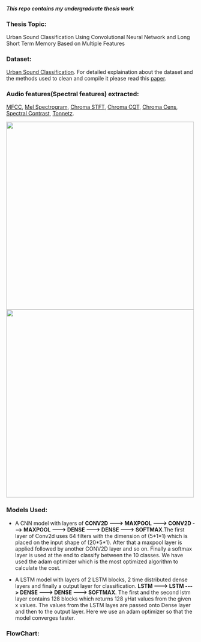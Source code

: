 #### *This repo contains my undergraduate thesis work*

### Thesis Topic:
Urban Sound Classification Using Convolutional Neural Network and Long Short Term Memory Based on Multiple Features

### Dataset: 
[Urban Sound Classification](https://urbansounddataset.weebly.com/urbansound8k.html). For detailed explaination about the dataset and the methods used to clean and compile it please read this [paper](http://www.justinsalamon.com/uploads/4/3/9/4/4394963/salamon_urbansound_acmmm14.pdf).

### Audio features(Spectral features) extracted:
[MFCC](https://librosa.org/doc/latest/generated/librosa.feature.mfcc.html#librosa.feature.mfcc), 
[Mel Spectrogram](https://librosa.org/doc/latest/generated/librosa.feature.melspectrogram.html#librosa.feature.melspectrogram), 
[Chroma STFT](https://librosa.org/doc/latest/generated/librosa.feature.chroma_stft.html#librosa.feature.chroma_stft), [Chroma CQT](https://librosa.org/doc/latest/generated/librosa.feature.chroma_cqt.html#librosa.feature.chroma_cqt), 
[Chroma Cens](https://librosa.org/doc/latest/generated/librosa.feature.chroma_cens.html#librosa.feature.chroma_cens), [Spectral Contrast](https://librosa.org/doc/latest/generated/librosa.feature.spectral_contrast.html#librosa.feature.spectral_contrast),
[Tonnetz](https://librosa.org/doc/latest/generated/librosa.feature.tonnetz.html#librosa.feature.tonnetz).
<p float="left">
  <img src="https://github.com/JoyKrishan/UrbanSound-classification-using-2types-of-Deep-Models-and-different-audio-features/blob/master/images/Mfccfeaturedetailed.PNG" width="500" />
  <img src="https://github.com/JoyKrishan/UrbanSound-classification-using-2types-of-Deep-Models-and-different-audio-features/blob/master/images/melspectrogram.PNG" width="500" /> 
</p>


### Models Used:
* A CNN model with layers of **CONV2D ---> MAXPOOL ---> CONV2D ---> MAXPOOL ---> DENSE ---> DENSE ---> SOFTMAX**.The first layer of Conv2d uses 64 filters with the dimension of (5\*1\*1) which is placed on the input shape of (20\*5\*1). After that a maxpool layer is applied followed by another CONV2D layer and so on. Finally a softmax layer is used at the end to classify between the 10 classes. We have used the adam optimizer which is the most optimized algorithm to calculate the cost.

* A LSTM model with layers of 2 LSTM blocks, 2 time distributed dense layers and finally a output layer for classification.
**LSTM ---> LSTM ---> DENSE ---> DENSE ---> SOFTMAX**. The first and the second lstm layer contains 128 blocks which returns 128 yHat values from the given x values. The values from the LSTM layes are passed onto Dense layer and then to the output layer. Here we use an adam optimizer so that the model converges faster.

### FlowChart:
![]()




